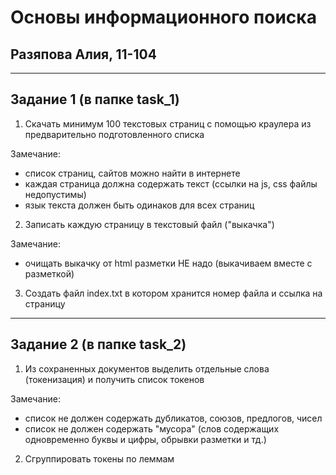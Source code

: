 # Основы информационного поиска
## Разяпова Алия, 11-104

----------
## Задание 1 (в папке task_1)

1. Скачать минимум 100 текстовых страниц с помощью краулера из  предварительно  подготовленного списка

Замечание:
- список страниц, сайтов можно найти в интернете
- каждая страница должна содержать текст (ссылки на js, css файлы недопустимы)
- язык текста  должен быть одинаков для всех страниц

2. Записать каждую страницу в  текстовый файл ("выкачка")

Замечание: 
- очищать выкачку от html разметки  НЕ надо (выкачиваем вместе с разметкой)

3. Создать файл index.txt в котором хранится номер файла и ссылка на страницу

 
---------

## Задание 2 (в папке task_2)

1. Из сохраненных документов выделить отдельные слова (токенизация) и получить список токенов

Замечание:
- список не должен содержать дубликатов, союзов, предлогов, чисел
- список не должен  содержать "мусора" (слов содержащих одновременно буквы и цифры, обрывки разметки и тд.)

2. Сгруппировать токены по леммам
